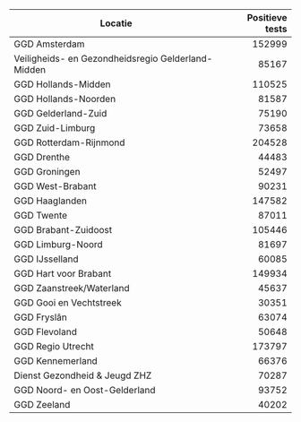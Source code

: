 | Locatie | Positieve tests |
|---------|----------------:|
| GGD Amsterdam                            | 152999 |
| Veiligheids- en Gezondheidsregio Gelderland-Midden | 85167 |
| GGD Hollands-Midden                      | 110525 |
| GGD Hollands-Noorden                     | 81587 |
| GGD Gelderland-Zuid                      | 75190 |
| GGD Zuid-Limburg                         | 73658 |
| GGD Rotterdam-Rijnmond                   | 204528 |
| GGD Drenthe                              | 44483 |
| GGD Groningen                            | 52497 |
| GGD West-Brabant                         | 90231 |
| GGD Haaglanden                           | 147582 |
| GGD Twente                               | 87011 |
| GGD Brabant-Zuidoost                     | 105446 |
| GGD Limburg-Noord                        | 81697 |
| GGD IJsselland                           | 60085 |
| GGD Hart voor Brabant                    | 149934 |
| GGD Zaanstreek/Waterland                 | 45637 |
| GGD Gooi en Vechtstreek                  | 30351 |
| GGD Fryslân                              | 63074 |
| GGD Flevoland                            | 50648 |
| GGD Regio Utrecht                        | 173797 |
| GGD Kennemerland                         | 66376 |
| Dienst Gezondheid & Jeugd ZHZ            | 70287 |
| GGD Noord- en Oost-Gelderland            | 93752 |
| GGD Zeeland                              | 40202 |
